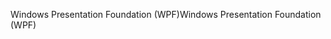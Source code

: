 <span data-ttu-id="b234a-101">Windows Presentation Foundation (WPF)</span><span class="sxs-lookup"><span data-stu-id="b234a-101">Windows Presentation Foundation (WPF)</span></span>